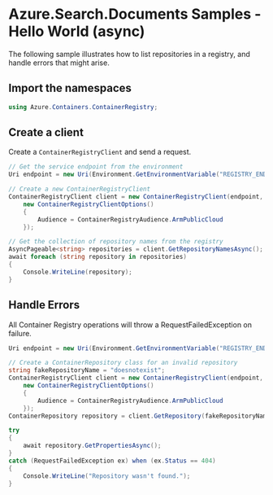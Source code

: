 # Azure.Search.Documents Samples - Hello World (async)

The following sample illustrates how to list repositories in a registry, and handle errors that might arise.

## Import the namespaces

```C# Snippet:ContainerRegistry_Tests_Samples_Namespaces
using Azure.Containers.ContainerRegistry;
```

## Create a client

Create a `ContainerRegistryClient` and send a request.

```C# Snippet:ContainerRegistry_Tests_Samples_CreateClientAsync
// Get the service endpoint from the environment
Uri endpoint = new Uri(Environment.GetEnvironmentVariable("REGISTRY_ENDPOINT"));

// Create a new ContainerRegistryClient
ContainerRegistryClient client = new ContainerRegistryClient(endpoint, new DefaultAzureCredential(),
    new ContainerRegistryClientOptions()
    {
        Audience = ContainerRegistryAudience.ArmPublicCloud
    });

// Get the collection of repository names from the registry
AsyncPageable<string> repositories = client.GetRepositoryNamesAsync();
await foreach (string repository in repositories)
{
    Console.WriteLine(repository);
}
```

## Handle Errors

All Container Registry operations will throw a RequestFailedException on failure.

```C# Snippet:ContainerRegistry_Tests_Samples_HandleErrorsAsync
Uri endpoint = new Uri(Environment.GetEnvironmentVariable("REGISTRY_ENDPOINT"));

// Create a ContainerRepository class for an invalid repository
string fakeRepositoryName = "doesnotexist";
ContainerRegistryClient client = new ContainerRegistryClient(endpoint, new DefaultAzureCredential(),
    new ContainerRegistryClientOptions()
    {
        Audience = ContainerRegistryAudience.ArmPublicCloud
    });
ContainerRepository repository = client.GetRepository(fakeRepositoryName);

try
{
    await repository.GetPropertiesAsync();
}
catch (RequestFailedException ex) when (ex.Status == 404)
{
    Console.WriteLine("Repository wasn't found.");
}
```
